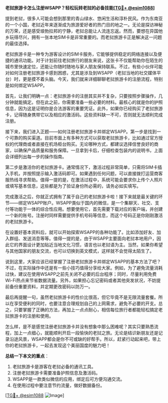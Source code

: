 **老挝旅游卡怎么注册WSAPP？轻松玩转老挝的必备技能[[TG💪+ @esim1088](https://t.me/s/esim1088)]**

提到老挝，很多人可能会想到那里的青山绿水、悠闲生活和淳朴民风。作为东南亚的一个小国，老挝近年来逐渐成为旅游爱好者的热门目的地之一。无论是探访神秘的万荣，还是感受琅勃拉邦的宁静，老挝总能让人流连忘返。然而，要想在异国他乡玩得尽兴，拥有一张本地SIM卡是非常重要的。而老挝旅游卡正是解决这一问题的最佳选择。

老挝旅游卡是一种专为游客设计的SIM卡服务，它能够提供稳定的网络连接以及便捷的通讯功能。对于计划前往老挝旅行的朋友来说，这张卡不仅能帮助你在陌生的城市里快速定位，还能让你随时随地与家人朋友保持联系。不过，有些小伙伴可能对如何注册老挝旅游卡感到困惑，尤其是涉及到WSAPP（老挝当地的社交媒体平台）时，更是摸不着头脑。今天，我们就来详细聊聊老挝旅游卡的注册流程，特别是如何绑定WSAPP。

首先，让我们明确一点：老挝旅游卡的注册其实并不复杂，只要按照步骤操作，几分钟就能搞定。但在此之前，你需要准备一些必要的材料。最核心的就是你的护照信息，因为这是证明你是合法游客的重要凭证。此外，如果你已经购买了老挝旅游卡，记得随身携带它以及相应的激活码。这些资料缺一不可，否则就无法顺利完成注册。

接下来，我们进入正题——如何注册老挝旅游卡并绑定WSAPP。第一步是找到一个可靠的购买渠道。目前市面上有多种方式可以获取老挝旅游卡，比如通过官方授权的代理商或者直接在机场柜台购买。无论哪种方式，都建议选择信誉良好的商家，以确保产品质量和服务保障。一旦拿到卡后，仔细检查包装内的说明书，上面会详细列出每一步的操作指南。

第二步是激活你的老挝旅游卡。通常情况下，激活过程非常简单，只需将SIM卡插入手机，并按照提示输入激活码即可。如果遇到任何问题，可以直接拨打运营商客服热线寻求帮助。值得一提的是，在激活过程中，系统可能会要求你上传个人照片或填写基本信息，这些都是为了验证身份所必需的，请务必如实填写。

完成激活之后，你就正式拥有了属于自己的老挝旅游卡啦！接下来就是最关键的环节——绑定WSAPP账户。WSAPP类似于国内的微信，是一个集聊天、社交、支付等功能于一体的综合性应用。想要使用它，首先需要下载对应的客户端，并创建一个新的账号。注册时同样需要提供手机号码等信息，而这个号码正是你刚刚激活的老挝旅游卡。

在设置好基本资料后，就可以开始探索WSAPP的各种功能了。比如添加好友、加入群组、发送消息等等。值得一提的是，由于WSAPP主要面向老挝本地用户，因此它的界面设计更加贴近当地文化习惯，语言也以老挝语为主。当然，如果你希望与其他国家的朋友交流，也可以切换到英文模式，这样就不会觉得太陌生了。

说到这里，大家应该已经掌握了注册老挝旅游卡并绑定WSAPP的基本方法了吧？不过，在实际操作中还是有一些小技巧值得分享给大家。例如，为了避免流量消耗过快，建议在使用WSAPP之前先关闭不必要的后台程序；同时，尽量利用免费Wi-Fi热点来节省数据流量。另外，如果担心忘记密码或者其他突发状况，不妨提前备份重要资料，并定期更改密码以防万一。

最后再提醒一句，虽然老挝旅游卡的性价比很高，但它毕竟不是无限流量套餐。所以在享受便利的同时，也要注意合理规划自己的上网需求，避免不必要的开支。总之，只要掌握了正确的方法，再加上一点点耐心，相信每位旅行者都能轻松搞定老挝旅游卡的注册和使用。

怎么样，是不是感觉注册老挝旅游卡并没有想象中那么困难呢？其实只要熟悉流程，加上一点细心，就能顺利开启一段愉快的老挝之旅。无论是结识新朋友还是记录沿途风景，WSAPP都会是你不可或缺的好帮手。所以，赶紧行动起来吧，带上你的老挝旅游卡，一起去发现这个美丽国度的魅力吧！

**总结一下本文的重点**：
1. 老挝旅游卡是游客在老挝必备的通讯工具。
2. 注册老挝旅游卡需要准备护照信息及激活码。
3. WSAPP是一款类似微信的应用，绑定后可方便沟通交流。
4. 在使用过程中要注意节约流量，做好数据备份。

[[TG💪+ @esim1088](https://t.me/s/esim1088) ![Image](https://i.postimg.cc/4NQfJmqS/Snipaste-2025-05-13-00-14-12.png)]